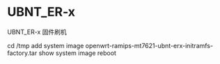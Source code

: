 # UBNT_ER-x
UBNT_ER-x 固件刷机

cd /tmp
add system image openwrt-ramips-mt7621-ubnt-erx-initramfs-factory.tar
show system image
reboot
